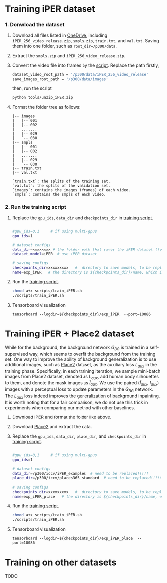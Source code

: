# Training iPER dataset

### 1. Donwload the dataset
1. Download all files listed in [OneDrive](https://onedrive.live.com/?authkey=%21AJL_NAQMkdXGPlA&id=3705E349C336415F%2188052&cid=3705E349C336415F),
including `iPER_256_video_release.zip`, `smpls.zip`, `train.txt`, and `val.txt`.
Saving them into one folder, such as `root_dir=/p300/data`.

2. Extract the `smpls.zip` and `iPER_256_video_release.zip`.

3. Convert the video file into frames by the [script](../tools/unzip_iPER.py).
    Replace the path firstly,
    ```bash
   dataset_video_root_path = '/p300/data/iPER_256_video_release'
   save_images_root_path = '/p300/data/images'
    ```
    then, run the script
    ```bash
    python tools/unzip_iPER.zip
    ```
4. Format the folder tree as follows:
    ```shell
    |-- images
    |   |-- 001
    |   |-- 002
    |   .......
    |   |-- 029
    |   `-- 030
    |-- smpls
    |   |-- 001
    |   |-- 002
    |   .......
    |   |-- 029
    |   `-- 030
    |-- train.txt
    |-- val.txt
    
    `train.txt`: the splits of the training set.
    `val.txt`: the splits of the validation set.
    `images`: contains the images (frames) of each video.
    `smpls`: contains the smpls of each video.
    ```
    
### 2. Run the training script
1. Replace the `gpu_ids`, `data_dir` and `checkpoints_dir` in [training script](../scripts/train_iPER.sh).
    ```bash
    
    #gpu_ids=0,1     # if using multi-gpus
    gpu_ids=1
    
    # dataset configs
    data_dir=xxxxxxxx # the folder path that saves the iPER dataset (formated as above).
    dataset_model=iPER  # use iPER dataset
    
    # saving configs
    checkpoints_dir=xxxxxxxxx   #  directory to save models, to be replaced!!!!!
    name=exp_iPER   # the directory is ${checkpoints_dir}/name, which is used to save the checkpoints.
    
    ```

2. Run the [training script](../scripts/train_iPER.sh).
    ```bash
    chmod a+x scripts/train_iPER.sh
    ./scripts/train_iPER.sh
    ```

3. Tensorboard visualization
    ```shell
    tensorboard --logdir=${checkpoints_dir}/exp_iPER  --port=10086
    ```

# Training iPER + Place2 dataset
While for the background, the background network $G_{BG}$ is trained in a
self-supervised way, which seems to overfit the background
from the training set. One way to improve the ability of background generalization is to use additional
images, such as [Place2](http://places2.csail.mit.edu/download.html) dataset, as the auxiliary loss
$L_{aux}$ in the training phase. Specifically, in each training iteration,
we sample mini-batch images from Place2 dataset,
denoted as $L_{aux}$, add human body silhouettes to them, and
denote the mask images as $\hat{I}_{aux}$. We use the paired ($\hat{I}_{aux}$,
$I_{aux}$) images with a perceptual loss to update parameters in
the $G_{BG}$ network. The $L_{aux}$ loss indeed improves the generalization
of background inpainting. It is worth noting that for a fair comparison, we do not use
this trick in experiments when comparing our method with
other baselines.

1. Download iPER and format the folder like above.

2. Download [Place2](http://data.csail.mit.edu/places/places365/places365standard_easyformat.tar) and extract the data.

3. Replace the `gpu_ids`, `data_dir`, `place_dir`, and `checkpoints_dir` in [training script](../scripts/train_iPER.sh).
    ```bash
    
    #gpu_ids=0,1     # if using multi-gpus
    gpu_ids=1
    
    # dataset configs
    data_dir=/p300/iccv/iPER_examples  # need to be replaced!!!!!
    place_dir=/p300/iccv/places365_standard  # need to be replaced!!!!!
        
    # saving configs
    checkpoints_dir=xxxxxxxxx   #  directory to save models, to be replaced!!!!!
    name=exp_iPER_place   # the directory is ${checkpoints_dir}/name, which is used to save the checkpoints.
    
    ```

4. Run the [training script](../scripts/train_iPER.sh).
    ```bash
    chmod a+x scripts/train_iPER.sh
    ./scripts/train_iPER.sh
    ```

5. Tensorboard visualization
    ```shell
    tensorboard --logdir=${checkpoints_dir}/exp_iPER_place  --port=10086
    ```

# Training on other datasets
TODO
